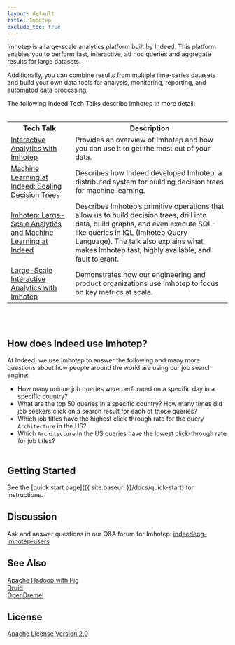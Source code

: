 ```yaml
---
layout: default
title: Imhotep
exclude_toc: true
---
```


Imhotep is a large-scale analytics platform built by Indeed. This platform enables you to perform fast, interactive, ad hoc queries and aggregate results for large datasets.

Additionally, you can combine results from multiple time-series datasets and build your own data tools for analysis, monitoring, reporting, and automated data processing.

The following Indeed Tech Talks describe Imhotep in more detail:  <br><br>
<table>
<tr>
    <th>Tech Talk</th>
    <th>Description</th>
  </tr>
  <tr>
    <td><a href ="http://youtu.be/LBDZFtqL-ck?list=UURVEh0SlyrZNTeIbEDwj3wQ">Interactive Analytics with Imhotep</a></td>
    <td>Provides an overview of Imhotep and how you can use it to get the most out of your data.</td>
    </tr>
   <tr>
    <td><a href="http://engineering.indeed.com/talks/machine-learning-indeed-scaling-decision-trees/">Machine Learning at Indeed: Scaling Decision Trees</a></td>
    <td>Describes how Indeed developed Imhotep, a distributed system for building decision trees for machine learning.</td>
    
  </tr>
  <tr>
    <td><a href="http://engineering.indeed.com/talks/imhotep-large-scale-analytics-machine-learning-indeed/">Imhotep: Large-Scale Analytics and Machine Learning at Indeed</a></td>

<td>Describes Imhotep’s primitive operations that allow us to build decision trees, drill into data, build graphs, and even execute SQL-like queries in IQL (Imhotep Query Language). The talk also explains what makes Imhotep fast, highly available, and fault tolerant.</td>
</tr>
<tr>
<td><a href="http://engineering.indeed.com/talks/large-scale-interactive-analytics-with-imhotep/">Large-Scale Interactive Analytics with Imhotep</a></td>
<td>Demonstrates how our engineering and product organizations use Imhotep to focus on key metrics at scale.</td>
</tr>
  </table> 
  <br><br>
  
## How does Indeed use Imhotep?

At Indeed, we use Imhotep to answer the following and many more questions about how people around the world are using our job search engine:

- How many unique job queries were performed on a specific day in a specific country?
- What are the top 50 queries in a specific country? How many times did job seekers click on a search result for each of those queries?
- Which job titles have the highest click-through rate for the query `Architecture` in the US? 
- Which `Architecture` in the US queries have the lowest click-through rate for job titles?
<br><br>

## Getting Started
See the [quick start page]({{ site.baseurl }}/docs/quick-start) for instructions. 

## Discussion
Ask and answer questions in our Q&A forum for Imhotep: [indeedeng-imhotep-users](https://groups.google.com/forum/#!forum/indeedeng-imhotep-users)

## See Also
[Apache Hadoop with Pig](http://pig.apache.org/)<br>
[Druid](http://druid.io/)<br>
[OpenDremel](https://code.google.com/p/dremel/)

## License

[Apache License Version 2.0](https://github.com/indeedeng/imhotep/blob/master/LICENSE) 
